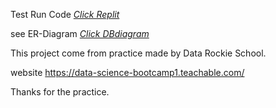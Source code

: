 
Test Run Code [_Click Replit_](https://replit.com/@spanthu/PizzaShopDatabase)

see ER-Diagram [_Click DBdiagram_](https://dbdiagram.io/d/Pizza-Shop-Database-Diagram-65ed39aeb1f3d4062c89a872)


This project come from practice made by Data Rockie School.

website https://data-science-bootcamp1.teachable.com/

Thanks for the practice.